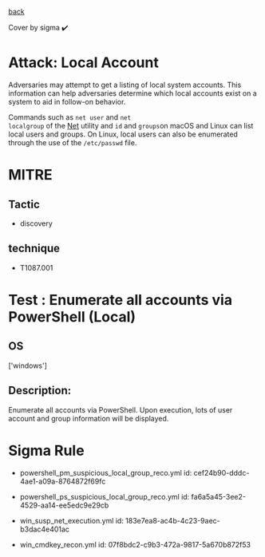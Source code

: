 [back](../index.md)

Cover by sigma :heavy_check_mark: 

# Attack: Local Account

 Adversaries may attempt to get a listing of local system accounts. This information can help adversaries determine which local accounts exist on a system to aid in follow-on behavior.

Commands such as <code>net user</code> and <code>net localgroup</code> of the [Net](https://attack.mitre.org/software/S0039) utility and <code>id</code> and <code>groups</code>on macOS and Linux can list local users and groups. On Linux, local users can also be enumerated through the use of the <code>/etc/passwd</code> file.

# MITRE
## Tactic
  - discovery

## technique
  - T1087.001

# Test : Enumerate all accounts via PowerShell (Local)

## OS

 ['windows']

## Description:

 Enumerate all accounts via PowerShell. Upon execution, lots of user account and group information will be displayed.


# Sigma Rule
 - powershell_pm_suspicious_local_group_reco.yml id: cef24b90-dddc-4ae1-a09a-8764872f69fc

 - powershell_ps_suspicious_local_group_reco.yml id: fa6a5a45-3ee2-4529-aa14-ee5edc9e29cb

 - win_susp_net_execution.yml id: 183e7ea8-ac4b-4c23-9aec-b3dac4e401ac

 - win_cmdkey_recon.yml id: 07f8bdc2-c9b3-472a-9817-5a670b872f53

